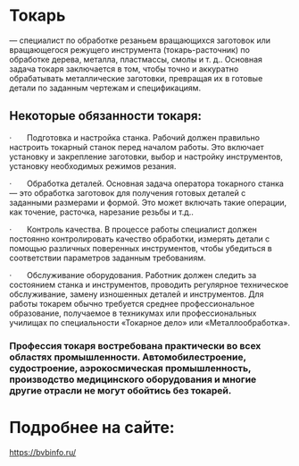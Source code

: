 # Токарь 
— специалист по обработке резаньем вращающихся заготовок или вращающегося режущего инструмента (токарь-расточник) по обработке дерева, металла, пластмассы, смолы и т. д.. Основная задача токаря заключается в том, чтобы точно и аккуратно обрабатывать металлические заготовки, превращая их в готовые детали по заданным чертежам и спецификациям. 
## Некоторые обязанности токаря:
·       Подготовка и настройка станка. Рабочий должен правильно настроить токарный станок перед началом работы. Это включает установку и закрепление заготовки, выбор и настройку инструментов, установку необходимых режимов резания. 

·       Обработка деталей. Основная задача оператора токарного станка — это обработка заготовок для получения готовых деталей с заданными размерами и формой. Это может включать такие операции, как точение, расточка, нарезание резьбы и т.д.. 

·       Контроль качества. В процессе работы специалист должен постоянно контролировать качество обработки, измерять детали с помощью различных поверенных инструментов, чтобы убедиться в соответствии параметров заданным требованиям. 

·       Обслуживание оборудования. Работник должен следить за состоянием станка и инструментов, проводить регулярное техническое обслуживание, замену изношенных деталей и инструментов. 
Для работы токарем обычно требуется среднее профессиональное образование, получаемое в техникумах или профессиональных училищах по специальности «Токарное дело» или «Металлообработка». 
### Профессия токаря востребована практически во всех областях промышленности. Автомобилестроение, судостроение, аэрокосмическая промышленность, производство медицинского оборудования и многие другие отрасли не могут обойтись без токарей. 
# Подробнее на сайте:  
<https://bvbinfo.ru/>
